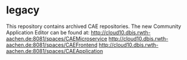 # legacy
This repository contains archived CAE repositories.
The new Community Application Editor can be found at:
http://cloud10.dbis.rwth-aachen.de:8081/spaces/CAEMicroservice
http://cloud10.dbis.rwth-aachen.de:8081/spaces/CAEFrontend
http://cloud10.dbis.rwth-aachen.de:8081/spaces/CAEApplication
